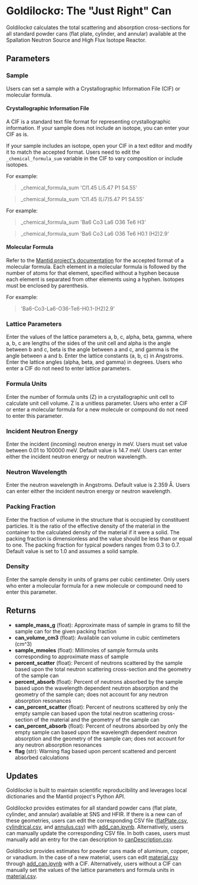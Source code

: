 # Goldilockσ: The "Just Right" Can
Goldilockσ calculates the total scattering and absorption cross-sections for all standard powder cans (flat plate, cylinder, and annular) available at the Spallation Neutron Source and High Flux Isotope Reactor.

## Parameters
### Sample
Users can set a sample with a Crystallographic Information File (CIF) or molecular formula.
#### Crystallographic Information File
A CIF is a standard text file format for representing crystallographic information. If your sample does not include an isotope, you can enter your CIF as is. 

If your sample includes an isotope, open your CIF in a text editor and modify it to match the accepted format. Users need to edit the `_chemical_formula_sum` variable in the CIF to vary composition or include isotopes.

For example:
> _chemical_formula_sum 'Cl1.45 Li5.47 P1 S4.55'

> _chemical_formula_sum 'Cl1.45 (Li7)5.47 P1 S4.55'

For example: 
> _chemical_formula_sum 'Ba6 Co3 La6 O36 Te6 H3'

> _chemical_formula_sum 'Ba6 Co3 La6 O36 Te6 H0.1 (H2)2.9'

#### Molecular Formula
Refer to the [Mantid project's documentation](https://docs.mantidproject.org/v6.6.0/concepts/Materials.html) for the accepted format of a molecular formula. Each element in a molecular formula is followed by the number of atoms for that element, specified without a hyphen because each element is separated from other elements using a hyphen. Isotopes must be enclosed by parenthesis.

For example:
>'Ba6-Co3-La6-O36-Te6-H0.1-(H2)2.9'

### Lattice Parameters
Enter the values of the lattice parameters a, b, c, alpha, beta, gamma, where a, b, c are lengths of the sides of the unit cell and alpha is the angle between b and c, beta is the angle between a and c, and gamma is the angle between a and b. Enter the lattice constants (a, b, c) in Angstroms. Enter the lattice angles (alpha, beta, and gamma) in degrees. Users who enter a CIF do not need to enter lattice parameters.
### Formula Units
Enter the number of formula units (Z) in a crystallographic unit cell to calculate unit cell volume. Z is a unitless parameter. Users who enter a CIF or enter a molecular formula for a new molecule or compound do not need to enter this parameter.
### Incident Neutron Energy
Enter the incident (incoming) neutron energy in meV. Users must set value between 0.01 to 100000 meV. Default value is 14.7 meV. Users can enter either the incident neutron energy or neutron wavelength.
### Neutron Wavelength
Enter the neutron wavelength in Angstroms. Default value is 2.359 Å. Users can enter either the incident neutron energy or neutron wavelength.
### Packing Fraction
Enter the fraction of volume in the structure that is occupied by constituent particles. It is the ratio of the effective density of the material in the container to the calculated density of the material if it were a solid. The packing fraction is dimensionless and the value should be less than or equal to one. The packing fraction for typical powders ranges from 0.3 to 0.7. Default value is set to 1.0 and assumes a solid sample.
### Density
Enter the sample density in units of grams per cubic centimeter. Only users who enter a molecular formula for a new molecule or compound need to enter this parameter.

## Returns
- **sample_mass_g** (float): Approximate mass of sample in grams to fill the sample can for the given packing fraction
- **can_volume_cm3** (float): Available can volume in cubic centimeters (cm^3)
- **sample_mmoles** (float): Millimoles of sample formula units corresponding to approximate mass of sample
- **percent_scatter** (float): Percent of neutrons scattered by the sample based upon the total neutron scattering cross-section and the geometry of the sample can
- **percent_absorb** (float): Percent of neutrons absorbed by the sample based upon the wavelength dependent neutron absorption and the geometry of the sample can; does not account for any neutron absorption resonances
- **can_percent_scatter** (float): Percent of neutrons scattered by only the empty sample can based upon the total neutron scattering cross-section of the material and the geometry of the sample can
- **can_percent_absorb** (float): Percent of neutrons absorbed by only the empty sample can based upon the wavelength dependent neutron absorption and the geometry of the sample can; does not account for any neutron absorption resonances
- **flag** (str): Warning flag based upon percent scattered and percent absorbed calculations

## Updates
Goldilockσ is built to maintain scientific reproducibility and leverages local dictionaries and the Mantid project's Python API.

Goldilockσ provides estimates for all standard powder cans (flat plate, cylinder, and annular) available at SNS and HFIR. If there is a new can of these geometries, users can edit the corresponding CSV file ([flatPlate.csv](/src/dict/flatPlate.csv), [cylindrical.csv](/src/dict/cylindrical.csv), and [annulus.csv](/src/dict/annulus.csv)) with [add_can.ipynb](/src/add_can.ipynb). Alternatively, users can manually update the corresponding CSV file. In both cases, users must manually add an entry for the can description to [canDescription.csv](/src/dict/canDescription.csv).

Goldilockσ provides estimates for powder cans made of aluminum, copper, or vanadium. In the case of a new material, users can edit [material.csv](/src/dict/material.csv) through [add_can.ipynb](/src/add_can.ipynb) with a CIF. Alternatively, users without a CIF can manually set the values of the lattice parameters and formula units in [material.csv](/src/dict/material.csv).